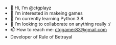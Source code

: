 - 👋 Hi, I’m @ctgplayz
- 👀 I’m interested in makeing games
- 🌱 I’m currently learning Python 3.8
- 💞️ I’m looking to collaborate on anything really :/
- 📫 How to reach me: ctggamer83@gmail.com
- Developer of Rule of Betrayal
<!---
ctgplayz/ctgplayz is a ✨ special ✨ repository because its `README.md` (this file) appears on your GitHub profile.
You can click the Preview link to take a look at your changes.
--->
